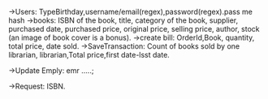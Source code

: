 ->Users:
    TypeBirthday,username/email(regex),password(regex).pass me hash
->books:
     ISBN of the book, title, category of the book, supplier, purchased date, purchased price, original price, selling price, author, stock (an image of book cover is a bonus).
->create bill:
     OrderId,Book, quantity, total price, date sold.
->SaveTransaction:
     Count of books sold by one librarian, librarian,Total price,first date-lsst date.

->Update Emply:
    emr .....;

->Request:
    ISBN.





 
